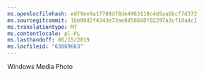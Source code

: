 ```yaml
---
ms.openlocfilehash: edf9ee9a17788df8de4963110c4d5aabbcf7d372
ms.sourcegitcommit: 1bb00d2f4343e73ae8d58668f02297a3cf10a4c1
ms.translationtype: MT
ms.contentlocale: pl-PL
ms.lasthandoff: 06/15/2019
ms.locfileid: "63869663"
---
```

Windows Media Photo